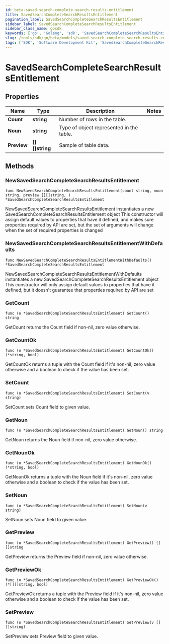```yaml
---
id: beta-saved-search-complete-search-results-entitlement
title: SavedSearchCompleteSearchResultsEntitlement
pagination_label: SavedSearchCompleteSearchResultsEntitlement
sidebar_label: SavedSearchCompleteSearchResultsEntitlement
sidebar_class_name: gosdk
keywords: ['go', 'Golang', 'sdk', 'SavedSearchCompleteSearchResultsEntitlement', 'BetaSavedSearchCompleteSearchResultsEntitlement'] 
slug: /tools/sdk/go/beta/models/saved-search-complete-search-results-entitlement
tags: ['SDK', 'Software Development Kit', 'SavedSearchCompleteSearchResultsEntitlement', 'BetaSavedSearchCompleteSearchResultsEntitlement']
---
```


# SavedSearchCompleteSearchResultsEntitlement

## Properties

Name | Type | Description | Notes
------------ | ------------- | ------------- | -------------
**Count** | **string** | Number of rows in the table. | 
**Noun** | **string** | Type of object represented in the table. | 
**Preview** | **[][]string** | Sample of table data. | 

## Methods

### NewSavedSearchCompleteSearchResultsEntitlement

`func NewSavedSearchCompleteSearchResultsEntitlement(count string, noun string, preview [][]string, ) *SavedSearchCompleteSearchResultsEntitlement`

NewSavedSearchCompleteSearchResultsEntitlement instantiates a new SavedSearchCompleteSearchResultsEntitlement object
This constructor will assign default values to properties that have it defined,
and makes sure properties required by API are set, but the set of arguments
will change when the set of required properties is changed

### NewSavedSearchCompleteSearchResultsEntitlementWithDefaults

`func NewSavedSearchCompleteSearchResultsEntitlementWithDefaults() *SavedSearchCompleteSearchResultsEntitlement`

NewSavedSearchCompleteSearchResultsEntitlementWithDefaults instantiates a new SavedSearchCompleteSearchResultsEntitlement object
This constructor will only assign default values to properties that have it defined,
but it doesn't guarantee that properties required by API are set

### GetCount

`func (o *SavedSearchCompleteSearchResultsEntitlement) GetCount() string`

GetCount returns the Count field if non-nil, zero value otherwise.

### GetCountOk

`func (o *SavedSearchCompleteSearchResultsEntitlement) GetCountOk() (*string, bool)`

GetCountOk returns a tuple with the Count field if it's non-nil, zero value otherwise
and a boolean to check if the value has been set.

### SetCount

`func (o *SavedSearchCompleteSearchResultsEntitlement) SetCount(v string)`

SetCount sets Count field to given value.


### GetNoun

`func (o *SavedSearchCompleteSearchResultsEntitlement) GetNoun() string`

GetNoun returns the Noun field if non-nil, zero value otherwise.

### GetNounOk

`func (o *SavedSearchCompleteSearchResultsEntitlement) GetNounOk() (*string, bool)`

GetNounOk returns a tuple with the Noun field if it's non-nil, zero value otherwise
and a boolean to check if the value has been set.

### SetNoun

`func (o *SavedSearchCompleteSearchResultsEntitlement) SetNoun(v string)`

SetNoun sets Noun field to given value.


### GetPreview

`func (o *SavedSearchCompleteSearchResultsEntitlement) GetPreview() [][]string`

GetPreview returns the Preview field if non-nil, zero value otherwise.

### GetPreviewOk

`func (o *SavedSearchCompleteSearchResultsEntitlement) GetPreviewOk() (*[][]string, bool)`

GetPreviewOk returns a tuple with the Preview field if it's non-nil, zero value otherwise
and a boolean to check if the value has been set.

### SetPreview

`func (o *SavedSearchCompleteSearchResultsEntitlement) SetPreview(v [][]string)`

SetPreview sets Preview field to given value.



